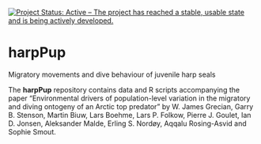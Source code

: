 <!-- README.md is generated from README.Rmd. Please edit that file -->

[![Project Status: Active – The project has reached a stable, usable
state and is being actively
developed.](https://www.repostatus.org/badges/latest/active.svg)](https://www.repostatus.org/#active)

# harpPup

Migratory movements and dive behaviour of juvenile harp seals

The **harpPup** repository contains data and R scripts accompanying the
paper “Environmental drivers of population-level variation in the
migratory and diving ontogeny of an Arctic top predator” by W. James
Grecian, Garry B. Stenson, Martin Biuw, Lars Boehme, Lars P. Folkow,
Pierre J. Goulet, Ian D. Jonsen, Aleksander Malde, Erling S. Nordøy,
Aqqalu Rosing-Asvid and Sophie Smout.
